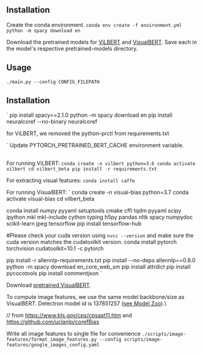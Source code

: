 ## Installation
Create the conda environment.
`
conda env create -f environment.yml
python -m spacy download en
`


Download the pretrained models for [ViLBERT](https://drive.google.com/drive/folders/1Re0L75uazH3Qrep_aRgtaVelDEz4HV9c) and [VisualBERT](https://drive.google.com/file/d/1QvivVfRsRF518OQSQNaN7aFk6eQ43vP_/view). Save each in the model's respective pretrained-models directory.


## Usage
`./main.py --config CONFIG_FILEPATH`



## Installation
`
pip install spacy==2.1.0
python -m spacy download en
pip install neuralcoref --no-binary neuralcoref

for ViLBERT, we removed the python-prctl from requirements.txt

`
Update PYTORCH_PRETRAINED_BERT_CACHE environment variable.




## 
For running ViLBERT:
`
conda create -n vilbert python=3.6
conda activate vilbert
cd vilbert_beta
pip install -r requirements.txt
`

For extracting visual features:
`conda install caffe`


For running VisualBERT:
`
conda create -n visual-bias python=3.7
conda activate visual-bias
cd vilbert_beta

conda install numpy pyyaml setuptools cmake cffi tqdm pyyaml scipy ipython mkl mkl-include cython typing h5py pandas nltk spacy numpydoc scikit-learn jpeg tensorflow
pip install tensorflow-hub

#Please check your cuda version using `nvcc --version` and make sure the cuda version matches the cudatoolkit version.
conda install pytorch torchvision cudatoolkit=10.1 -c pytorch

pip install -r allennlp-requirements.txt
pip install --no-deps allennlp==0.8.0
python -m spacy download en_core_web_sm
pip install attrdict
pip install pycocotools
pip install commentjson
`

Download [pretrained VisualBERT](https://drive.google.com/file/d/1QvivVfRsRF518OQSQNaN7aFk6eQ43vP_/view).

To compute image features, we use the same model backbone/size as VisualBERT. Detectron model id is 137851257 ([see Model Zoo](https://github.com/facebookresearch/detectron2/blob/master/MODEL_ZOO.md)).\

// from https://www.bls.gov/cps/cpsaat11.htm and https://github.com/uclanlp/corefBias

Write all image features to single file for convenience
`./scripts/image-features/format_image_features.py --config scripts/image-features/google_images_config.yaml`